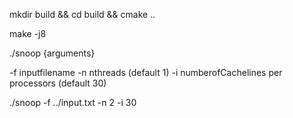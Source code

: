 mkdir build && cd build && cmake ..

make -j8

./snoop {arguments}



-f inputfilename
-n nthreads (default 1)
-i numberofCachelines per processors (default 30)

./snoop -f ../input.txt -n 2 -i 30
